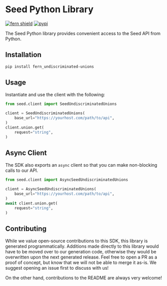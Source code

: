 # Seed Python Library

[![fern shield](https://img.shields.io/badge/%F0%9F%8C%BF-SDK%20generated%20by%20Fern-brightgreen)](https://github.com/fern-api/fern)
[![pypi](https://img.shields.io/pypi/v/fern_undiscriminated-unions)](https://pypi.python.org/pypi/fern_undiscriminated-unions)

The Seed Python library provides convenient access to the Seed API from Python.

## Installation

```sh
pip install fern_undiscriminated-unions
```

## Usage

Instantiate and use the client with the following:

```python
from seed.client import SeedUndiscriminatedUnions

client = SeedUndiscriminatedUnions(
    base_url="https://yourhost.com/path/to/api",
)
client.union.get(
    request="string",
)
```

## Async Client

The SDK also exports an `async` client so that you can make non-blocking calls to our API.

```python
from seed.client import AsyncSeedUndiscriminatedUnions

client = AsyncSeedUndiscriminatedUnions(
    base_url="https://yourhost.com/path/to/api",
)
await client.union.get(
    request="string",
)
```

## Contributing

While we value open-source contributions to this SDK, this library is generated programmatically.
Additions made directly to this library would have to be moved over to our generation code,
otherwise they would be overwritten upon the next generated release. Feel free to open a PR as
a proof of concept, but know that we will not be able to merge it as-is. We suggest opening
an issue first to discuss with us!

On the other hand, contributions to the README are always very welcome!
